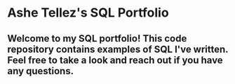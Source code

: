 # Ashe Tellez's SQL Portfolio

## Welcome to my SQL portfolio! This code repository contains examples of SQL I've written. Feel free to take a look and reach out if you have any questions.

